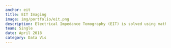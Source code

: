 ```yaml
---
anchor: eit
title: EIT Imaging
image: img/portfolio/eit.png
description: Electrical Impedance Tomography (EIT) is solved using mathematical Green's Functions which was implemented in this project to image an artificial tumor. The project and outputs can be found <a href="https://goo.gl/aKyHmZ">here</a>. The project was coded in MATLAB.
team: Single
date: April 2018
category: Data Vis
---
```

